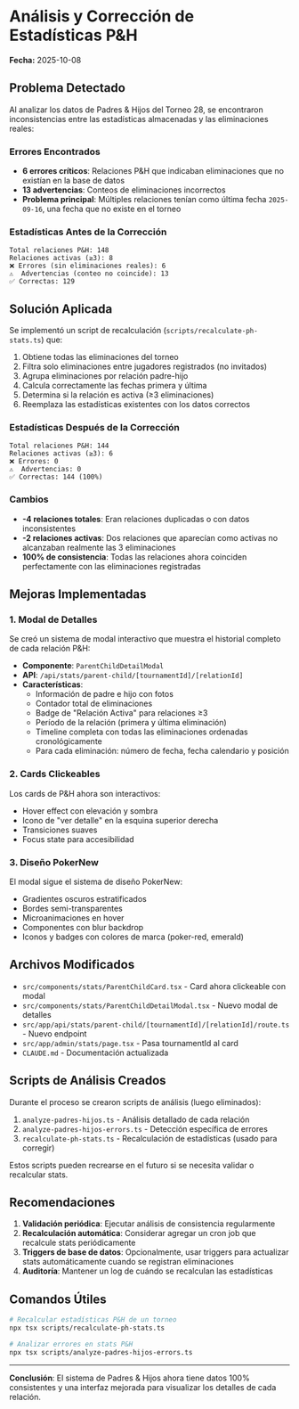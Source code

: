 # Análisis y Corrección de Estadísticas P&H

**Fecha:** 2025-10-08

## Problema Detectado

Al analizar los datos de Padres & Hijos del Torneo 28, se encontraron inconsistencias entre las estadísticas almacenadas y las eliminaciones reales:

### Errores Encontrados

- **6 errores críticos**: Relaciones P&H que indicaban eliminaciones que no existían en la base de datos
- **13 advertencias**: Conteos de eliminaciones incorrectos
- **Problema principal**: Múltiples relaciones tenían como última fecha `2025-09-16`, una fecha que no existe en el torneo

### Estadísticas Antes de la Corrección

```
Total relaciones P&H: 148
Relaciones activas (≥3): 8
❌ Errores (sin eliminaciones reales): 6
⚠️  Advertencias (conteo no coincide): 13
✅ Correctas: 129
```

## Solución Aplicada

Se implementó un script de recalculación (`scripts/recalculate-ph-stats.ts`) que:

1. Obtiene todas las eliminaciones del torneo
2. Filtra solo eliminaciones entre jugadores registrados (no invitados)
3. Agrupa eliminaciones por relación padre-hijo
4. Calcula correctamente las fechas primera y última
5. Determina si la relación es activa (≥3 eliminaciones)
6. Reemplaza las estadísticas existentes con los datos correctos

### Estadísticas Después de la Corrección

```
Total relaciones P&H: 144
Relaciones activas (≥3): 6
❌ Errores: 0
⚠️  Advertencias: 0
✅ Correctas: 144 (100%)
```

### Cambios

- **-4 relaciones totales**: Eran relaciones duplicadas o con datos inconsistentes
- **-2 relaciones activas**: Dos relaciones que aparecían como activas no alcanzaban realmente las 3 eliminaciones
- **100% de consistencia**: Todas las relaciones ahora coinciden perfectamente con las eliminaciones registradas

## Mejoras Implementadas

### 1. Modal de Detalles

Se creó un sistema de modal interactivo que muestra el historial completo de cada relación P&H:

- **Componente**: `ParentChildDetailModal`
- **API**: `/api/stats/parent-child/[tournamentId]/[relationId]`
- **Características**:
  - Información de padre e hijo con fotos
  - Contador total de eliminaciones
  - Badge de "Relación Activa" para relaciones ≥3
  - Período de la relación (primera y última eliminación)
  - Timeline completa con todas las eliminaciones ordenadas cronológicamente
  - Para cada eliminación: número de fecha, fecha calendario y posición

### 2. Cards Clickeables

Los cards de P&H ahora son interactivos:

- Hover effect con elevación y sombra
- Icono de "ver detalle" en la esquina superior derecha
- Transiciones suaves
- Focus state para accesibilidad

### 3. Diseño PokerNew

El modal sigue el sistema de diseño PokerNew:

- Gradientes oscuros estratificados
- Bordes semi-transparentes
- Microanimaciones en hover
- Componentes con blur backdrop
- Iconos y badges con colores de marca (poker-red, emerald)

## Archivos Modificados

- `src/components/stats/ParentChildCard.tsx` - Card ahora clickeable con modal
- `src/components/stats/ParentChildDetailModal.tsx` - Nuevo modal de detalles
- `src/app/api/stats/parent-child/[tournamentId]/[relationId]/route.ts` - Nuevo endpoint
- `src/app/admin/stats/page.tsx` - Pasa tournamentId al card
- `CLAUDE.md` - Documentación actualizada

## Scripts de Análisis Creados

Durante el proceso se crearon scripts de análisis (luego eliminados):

1. `analyze-padres-hijos.ts` - Análisis detallado de cada relación
2. `analyze-padres-hijos-errors.ts` - Detección específica de errores
3. `recalculate-ph-stats.ts` - Recalculación de estadísticas (usado para corregir)

Estos scripts pueden recrearse en el futuro si se necesita validar o recalcular stats.

## Recomendaciones

1. **Validación periódica**: Ejecutar análisis de consistencia regularmente
2. **Recalculación automática**: Considerar agregar un cron job que recalcule stats periódicamente
3. **Triggers de base de datos**: Opcionalmente, usar triggers para actualizar stats automáticamente cuando se registran eliminaciones
4. **Auditoría**: Mantener un log de cuándo se recalculan las estadísticas

## Comandos Útiles

```bash
# Recalcular estadísticas P&H de un torneo
npx tsx scripts/recalculate-ph-stats.ts

# Analizar errores en stats P&H
npx tsx scripts/analyze-padres-hijos-errors.ts
```

---

**Conclusión**: El sistema de Padres & Hijos ahora tiene datos 100% consistentes y una interfaz mejorada para visualizar los detalles de cada relación.
